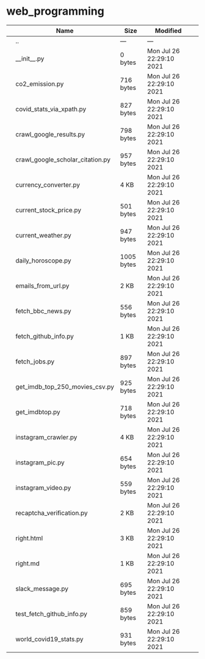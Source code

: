 web\_programming
================

<table><thead><tr class="header"><th></th><th>Name</th><th>Size</th><th>Modified</th><th></th></tr></thead><tbody><tr class="odd"><td></td><td><span class="goup">..</span></td><td>—</td><td>—</td><td></td></tr><tr class="even"><td></td><td><span class="name">__init__.py</span></td><td>0 bytes</td><td>Mon Jul 26 22:29:10 2021</td><td></td></tr><tr class="odd"><td></td><td><span class="name">co2_emission.py</span></td><td>716 bytes</td><td>Mon Jul 26 22:29:10 2021</td><td></td></tr><tr class="even"><td></td><td><span class="name">covid_stats_via_xpath.py</span></td><td>827 bytes</td><td>Mon Jul 26 22:29:10 2021</td><td></td></tr><tr class="odd"><td></td><td><span class="name">crawl_google_results.py</span></td><td>798 bytes</td><td>Mon Jul 26 22:29:10 2021</td><td></td></tr><tr class="even"><td></td><td><span class="name">crawl_google_scholar_citation.py</span></td><td>957 bytes</td><td>Mon Jul 26 22:29:10 2021</td><td></td></tr><tr class="odd"><td></td><td><span class="name">currency_converter.py</span></td><td>4 KB</td><td>Mon Jul 26 22:29:10 2021</td><td></td></tr><tr class="even"><td></td><td><span class="name">current_stock_price.py</span></td><td>501 bytes</td><td>Mon Jul 26 22:29:10 2021</td><td></td></tr><tr class="odd"><td></td><td><span class="name">current_weather.py</span></td><td>947 bytes</td><td>Mon Jul 26 22:29:10 2021</td><td></td></tr><tr class="even"><td></td><td><span class="name">daily_horoscope.py</span></td><td>1005 bytes</td><td>Mon Jul 26 22:29:10 2021</td><td></td></tr><tr class="odd"><td></td><td><span class="name">emails_from_url.py</span></td><td>2 KB</td><td>Mon Jul 26 22:29:10 2021</td><td></td></tr><tr class="even"><td></td><td><span class="name">fetch_bbc_news.py</span></td><td>556 bytes</td><td>Mon Jul 26 22:29:10 2021</td><td></td></tr><tr class="odd"><td></td><td><span class="name">fetch_github_info.py</span></td><td>1 KB</td><td>Mon Jul 26 22:29:10 2021</td><td></td></tr><tr class="even"><td></td><td><span class="name">fetch_jobs.py</span></td><td>897 bytes</td><td>Mon Jul 26 22:29:10 2021</td><td></td></tr><tr class="odd"><td></td><td><span class="name">get_imdb_top_250_movies_csv.py</span></td><td>925 bytes</td><td>Mon Jul 26 22:29:10 2021</td><td></td></tr><tr class="even"><td></td><td><span class="name">get_imdbtop.py</span></td><td>718 bytes</td><td>Mon Jul 26 22:29:10 2021</td><td></td></tr><tr class="odd"><td></td><td><span class="name">instagram_crawler.py</span></td><td>4 KB</td><td>Mon Jul 26 22:29:10 2021</td><td></td></tr><tr class="even"><td></td><td><span class="name">instagram_pic.py</span></td><td>654 bytes</td><td>Mon Jul 26 22:29:10 2021</td><td></td></tr><tr class="odd"><td></td><td><span class="name">instagram_video.py</span></td><td>559 bytes</td><td>Mon Jul 26 22:29:10 2021</td><td></td></tr><tr class="even"><td></td><td><span class="name">recaptcha_verification.py</span></td><td>2 KB</td><td>Mon Jul 26 22:29:10 2021</td><td></td></tr><tr class="odd"><td></td><td><span class="name">right.html</span></td><td>3 KB</td><td>Mon Jul 26 22:29:10 2021</td><td></td></tr><tr class="even"><td></td><td><span class="name">right.md</span></td><td>1 KB</td><td>Mon Jul 26 22:29:10 2021</td><td></td></tr><tr class="odd"><td></td><td><span class="name">slack_message.py</span></td><td>695 bytes</td><td>Mon Jul 26 22:29:10 2021</td><td></td></tr><tr class="even"><td></td><td><span class="name">test_fetch_github_info.py</span></td><td>859 bytes</td><td>Mon Jul 26 22:29:10 2021</td><td></td></tr><tr class="odd"><td></td><td><span class="name">world_covid19_stats.py</span></td><td>931 bytes</td><td>Mon Jul 26 22:29:10 2021</td><td></td></tr></tbody></table>

